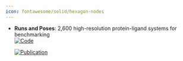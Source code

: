 ```yaml
---
icon: fontawesome/solid/hexagon-nodes
---
```





- **Runs and Poses**: 2,600 high-resolution protein-ligand systems for benchmarking  
    [![Code](https://img.shields.io/badge/Code-Repository-blue?style=for-the-badge)](https://doi.org/10.5281/zenodo.14794785) 

    [![Publication](https://img.shields.io/badge/Publication-Citations:0-blue?style=for-the-badge&logo=bookstack)](https://doi.org/10.1101/2025.02.03.636309) 


